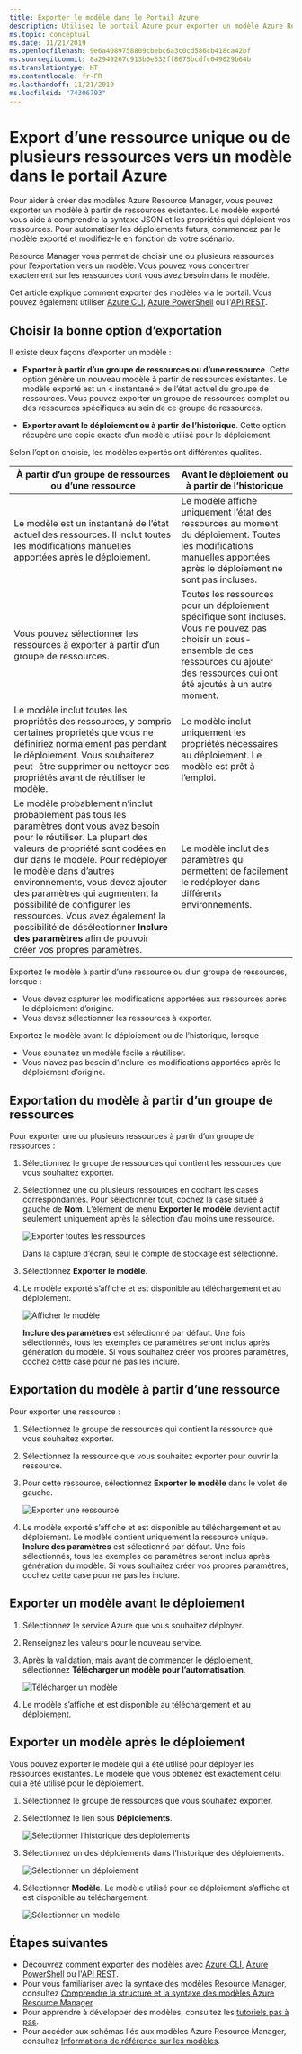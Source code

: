 ```yaml
---
title: Exporter le modèle dans le Portail Azure
description: Utilisez le portail Azure pour exporter un modèle Azure Resource Manager à partir de ressources de votre abonnement.
ms.topic: conceptual
ms.date: 11/21/2019
ms.openlocfilehash: 9e6a4089758809cbebc6a3c0cd586cb418ca42bf
ms.sourcegitcommit: 8a2949267c913b0e332ff8675bcdfc049029b64b
ms.translationtype: HT
ms.contentlocale: fr-FR
ms.lasthandoff: 11/21/2019
ms.locfileid: "74306793"
---
```

# <a name="single-and-multi-resource-export-to-a-template-in-azure-portal"></a>Export d’une ressource unique ou de plusieurs ressources vers un modèle dans le portail Azure

Pour aider à créer des modèles Azure Resource Manager, vous pouvez exporter un modèle à partir de ressources existantes. Le modèle exporté vous aide à comprendre la syntaxe JSON et les propriétés qui déploient vos ressources. Pour automatiser les déploiements futurs, commencez par le modèle exporté et modifiez-le en fonction de votre scénario.

Resource Manager vous permet de choisir une ou plusieurs ressources pour l’exportation vers un modèle. Vous pouvez vous concentrer exactement sur les ressources dont vous avez besoin dans le modèle.

Cet article explique comment exporter des modèles via le portail. Vous pouvez également utiliser [Azure CLI](manage-resource-groups-cli.md#export-resource-groups-to-templates), [Azure PowerShell](manage-resource-groups-powershell.md#export-resource-groups-to-templates) ou l'[API REST](/rest/api/resources/resourcegroups/exporttemplate).

## <a name="choose-the-right-export-option"></a>Choisir la bonne option d’exportation

Il existe deux façons d’exporter un modèle :

* **Exporter à partir d’un groupe de ressources ou d’une ressource**. Cette option génère un nouveau modèle à partir de ressources existantes. Le modèle exporté est un « instantané » de l’état actuel du groupe de ressources. Vous pouvez exporter un groupe de ressources complet ou des ressources spécifiques au sein de ce groupe de ressources.

* **Exporter avant le déploiement ou à partir de l’historique**. Cette option récupère une copie exacte d’un modèle utilisé pour le déploiement.

Selon l’option choisie, les modèles exportés ont différentes qualités.

| À partir d’un groupe de ressources ou d’une ressource | Avant le déploiement ou à partir de l’historique |
| --------------------- | ----------------- |
| Le modèle est un instantané de l’état actuel des ressources. Il inclut toutes les modifications manuelles apportées après le déploiement. | Le modèle affiche uniquement l’état des ressources au moment du déploiement. Toutes les modifications manuelles apportées après le déploiement ne sont pas incluses. |
| Vous pouvez sélectionner les ressources à exporter à partir d’un groupe de ressources. | Toutes les ressources pour un déploiement spécifique sont incluses. Vous ne pouvez pas choisir un sous-ensemble de ces ressources ou ajouter des ressources qui ont été ajoutés à un autre moment. |
| Le modèle inclut toutes les propriétés des ressources, y compris certaines propriétés que vous ne définiriez normalement pas pendant le déploiement. Vous souhaiterez peut-être supprimer ou nettoyer ces propriétés avant de réutiliser le modèle. | Le modèle inclut uniquement les propriétés nécessaires au déploiement. Le modèle est prêt à l’emploi. |
| Le modèle probablement n’inclut probablement pas tous les paramètres dont vous avez besoin pour le réutiliser. La plupart des valeurs de propriété sont codées en dur dans le modèle. Pour redéployer le modèle dans d’autres environnements, vous devez ajouter des paramètres qui augmentent la possibilité de configurer les ressources.  Vous avez également la possibilité de désélectionner **Inclure des paramètres** afin de pouvoir créer vos propres paramètres. | Le modèle inclut des paramètres qui permettent de facilement le redéployer dans différents environnements. |

Exportez le modèle à partir d’une ressource ou d’un groupe de ressources, lorsque :

* Vous devez capturer les modifications apportées aux ressources après le déploiement d’origine.
* Vous devez sélectionner les ressources à exporter.

Exportez le modèle avant le déploiement ou de l’historique, lorsque :

* Vous souhaitez un modèle facile à réutiliser.
* Vous n’avez pas besoin d’inclure les modifications apportées après le déploiement d’origine.

## <a name="export-template-from-a-resource-group"></a>Exportation du modèle à partir d’un groupe de ressources

Pour exporter une ou plusieurs ressources à partir d’un groupe de ressources :

1. Sélectionnez le groupe de ressources qui contient les ressources que vous souhaitez exporter.

1. Sélectionnez une ou plusieurs ressources en cochant les cases correspondantes.  Pour sélectionner tout, cochez la case située à gauche de **Nom**. L’élément de menu **Exporter le modèle** devient actif seulement uniquement après la sélection d’au moins une ressource.

   ![Exporter toutes les ressources](./media/export-template-portal/select-all-resources.png)

    Dans la capture d’écran, seul le compte de stockage est sélectionné.
1. Sélectionnez **Exporter le modèle**.

1. Le modèle exporté s’affiche et est disponible au téléchargement et au déploiement.

   ![Afficher le modèle](./media/export-template-portal/show-template.png)

   **Inclure des paramètres** est sélectionné par défaut.  Une fois sélectionnés, tous les exemples de paramètres seront inclus après génération du modèle. Si vous souhaitez créer vos propres paramètres, cochez cette case pour ne pas les inclure.

## <a name="export-template-from-a-resource"></a>Exportation du modèle à partir d’une ressource

Pour exporter une ressource :

1. Sélectionnez le groupe de ressources qui contient la ressource que vous souhaitez exporter.

1. Sélectionnez la ressource que vous souhaitez exporter pour ouvrir la ressource.

1. Pour cette ressource, sélectionnez **Exporter le modèle** dans le volet de gauche.

   ![Exporter une ressource](./media/export-template-portal/export-single-resource.png)

1. Le modèle exporté s’affiche et est disponible au téléchargement et au déploiement. Le modèle contient uniquement la ressource unique. **Inclure des paramètres** est sélectionné par défaut.  Une fois sélectionnés, tous les exemples de paramètres seront inclus après génération du modèle. Si vous souhaitez créer vos propres paramètres, cochez cette case pour ne pas les inclure.

## <a name="export-template-before-deployment"></a>Exporter un modèle avant le déploiement

1. Sélectionnez le service Azure que vous souhaitez déployer.

1. Renseignez les valeurs pour le nouveau service.

1. Après la validation, mais avant de commencer le déploiement, sélectionnez **Télécharger un modèle pour l’automatisation**.

   ![Télécharger un modèle](./media/export-template-portal/download-before-deployment.png)

1. Le modèle s’affiche et est disponible au téléchargement et au déploiement.


## <a name="export-template-after-deployment"></a>Exporter un modèle après le déploiement

Vous pouvez exporter le modèle qui a été utilisé pour déployer les ressources existantes. Le modèle que vous obtenez est exactement celui qui a été utilisé pour le déploiement.

1. Sélectionnez le groupe de ressources que vous souhaitez exporter.

1. Sélectionnez le lien sous **Déploiements**.

   ![Sélectionner l’historique des déploiements](./media/export-template-portal/select-deployment-history.png)

1. Sélectionnez un des déploiements dans l’historique des déploiements.

   ![Sélectionner un déploiement](./media/export-template-portal/select-details.png)

1. Sélectionner **Modèle**. Le modèle utilisé pour ce déploiement s’affiche et est disponible au téléchargement.

   ![Sélectionner un modèle](./media/export-template-portal/show-template-from-history.png)

## <a name="next-steps"></a>Étapes suivantes

- Découvrez comment exporter des modèles avec [Azure CLI](manage-resource-groups-cli.md#export-resource-groups-to-templates), [Azure PowerShell](manage-resource-groups-powershell.md#export-resource-groups-to-templates) ou l'[API REST](/rest/api/resources/resourcegroups/exporttemplate).
- Pour vous familiariser avec la syntaxe des modèles Resource Manager, consultez [Comprendre la structure et la syntaxe des modèles Azure Resource Manager](./resource-group-authoring-templates.md).
- Pour apprendre à développer des modèles, consultez les [tutoriels pas à pas](/azure/azure-resource-manager/).
- Pour accéder aux schémas liés aux modèles Azure Resource Manager, consultez [Informations de référence sur les modèles](/azure/templates/).
